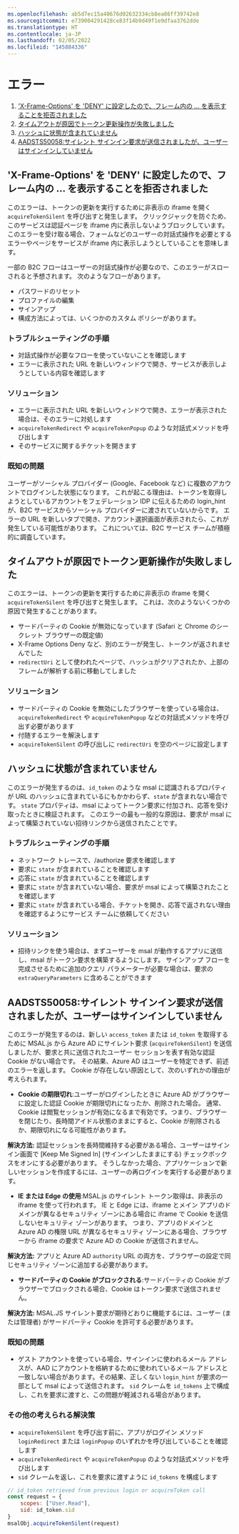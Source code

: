 ```yaml
---
ms.openlocfilehash: ab5d7ec15a40676d02632334cb8ea86ff39742e8
ms.sourcegitcommit: e739004291428ce83f14b9d49f1e9dfaa3762dde
ms.translationtype: HT
ms.contentlocale: ja-JP
ms.lasthandoff: 02/05/2022
ms.locfileid: "145884336"
---
```

# <a name="errors"></a>エラー

1. ['X-Frame-Options' を 'DENY' に設定したので、フレーム内の ... を表示することを拒否されました](#Refused-to-display-...-in-a-frame-because-it-set-'X-Frame-Options'-to-'DENY')
1. [タイムアウトが原因でトークン更新操作が失敗しました](#Token-Renewal-Operation-failed-due-to-timeout)
1. [ハッシュに状態が含まれていません](#Hash-does-not-contain-state)
1. [AADSTS50058:サイレント サインイン要求が送信されましたが、ユーザーはサインインしていません](#AADSTS50058:-A-silent-sign-in-request-was-sent-but-no-user-is-signed-in)

## <a name="refused-to-display--in-a-frame-because-it-set-x-frame-options-to-deny"></a>'X-Frame-Options' を 'DENY' に設定したので、フレーム内の ... を表示することを拒否されました

このエラーは、トークンの更新を実行するために非表示の iframe を開く `acquireTokenSilent` を呼び出すと発生します。 クリックジャックを防ぐため、このサービスは認証ページを iframe 内に表示しないようブロックしています。 このエラーを受け取る場合、フォームなどのユーザーの対話式操作を必要とするエラーやページをサービスが iframe 内に表示しようとしていることを意味します。

一部の B2C フローはユーザーの対話式操作が必要なので、このエラーがスローされると予想されます。 次のようなフローがあります。

- パスワードのリセット
- プロファイルの編集
- サインアップ
- 構成方法によっては、いくつかのカスタム ポリシーがあります。

### <a name="troubleshooting-steps"></a>トラブルシューティングの手順

- 対話式操作が必要なフローを使っていないことを確認します
- エラーに表示された URL を新しいウィンドウで開き、サービスが表示しようとしている内容を確認します

### <a name="solutions"></a>ソリューション

- エラーに表示された URL を新しいウィンドウで開き、エラーが表示された場合は、そのエラーに対処します
- `acquireTokenRedirect` や `acquireTokenPopup` のような対話式メソッドを呼び出します
- そのサービスに関するチケットを開きます

### <a name="known-issues"></a>既知の問題

ユーザーがソーシャル プロバイダー (Google、Facebook など) に複数のアカウントでログインした状態になります。 これが起こる理由は、トークンを取得しようとしているアカウントをフェデレーション IDP に伝えるための login_hint が、B2C サービスからソーシャル プロバイダーに渡されていないからです。 エラーの URL を新しいタブで開き、アカウント選択画面が表示されたら、これが発生している可能性があります。 これについては、B2C サービス チームが積極的に調査しています。

## <a name="token-renewal-operation-failed-due-to-timeout"></a>タイムアウトが原因でトークン更新操作が失敗しました

このエラーは、トークンの更新を実行するために非表示の iframe を開く `acquireTokenSilent` を呼び出すと発生します。 これは、次のようないくつかの原因で発生することがあります。

- サードパーティの Cookie が無効になっています (Safari と Chrome のシークレット ブラウザーの既定値)
- X-Frame Options Deny など、別のエラーが発生し、トークンが返されませんでした
- `redirectUri` として使われたページで、ハッシュがクリアされたか、上部のフレームが解析する前に移動してしました

### <a name="solutions"></a>ソリューション

- サードパーティの Cookie を無効にしたブラウザーを使っている場合は、`acquireTokenRedirect` や `acquireTokenPopup` などの対話式メソッドを呼び出す必要があります
- 付随するエラーを解決します
- `acquireTokenSilent` の呼び出しに `redirectUri` を空のページに設定します

## <a name="hash-does-not-contain-state"></a>ハッシュに状態が含まれていません

このエラーが発生するのは、`id_token` のような msal に認識されるプロパティが URL のハッシュに含まれているにもかかわらず、`state` が含まれない場合です。 `state` プロパティは、msal によってトークン要求に付加され、応答を受け取ったときに検証されます。 このエラーの最も一般的な原因は、要求が msal によって構築されていない招待リンクから送信されたことです。

### <a name="troubleshooting-steps"></a>トラブルシューティングの手順

- ネットワーク トレースで、/authorize 要求を確認します
- 要求に `state` が含まれていることを確認します
- 応答に `state` が含まれていることを確認します
- 要求に `state` が含まれていない場合、要求が msal によって構築されたことを確認します
- 要求に `state` が含まれている場合、チケットを開き、応答で返されない理由を確認するようにサービス チームに依頼してください

### <a name="solutions"></a>ソリューション

- 招待リンクを使う場合は、まずユーザーを msal が動作するアプリに送信し、msal がトークン要求を構築するようにします。 サインアップ フローを完成させるために追加のクエリ パラメーターが必要な場合は、要求の `extraQueryParameters` に含めることができます

## <a name="aadsts50058-a-silent-sign-in-request-was-sent-but-no-user-is-signed-in"></a>AADSTS50058:サイレント サインイン要求が送信されましたが、ユーザーはサインインしていません

このエラーが発生するのは、新しい `access_token` または `id_token` を取得するために MSAL.js から Azure AD にサイレント要求 (`acquireTokenSilent`) を送信しましたが、要求と共に送信されたユーザー セッションを表す有効な認証 Cookie がない場合です。 その結果、Azure AD はユーザーを特定できず、前述のエラーを返します。 Cookie が存在しない原因として、次のいずれかの理由が考えられます。

* **Cookie の期限切れ**:ユーザーがログインしたときに Azure AD がブラウザーに設定した認証 Cookie が期限切れになったか、削除された場合。 通常、Cookie は閲覧セッションが有効になるまで有効です。つまり、ブラウザーを閉じたり、長時間アイドル状態のままにすると、Cookie が削除されるか、期限切れになる可能性があります。  

**解決方法:** 認証セッションを長時間維持する必要がある場合、ユーザーはサインイン画面で [Keep Me Signed In] \(サインインしたままにする\) チェックボックスをオンにする必要があります。 そうしなかった場合、アプリケーションで新しいセッションを作成するには、ユーザーの再ログインを実行する必要があります。

* **IE または Edge の使用**:MSAL.js のサイレント トークン取得は、非表示の iframe を使って行われます。 IE と Edge には、iframe とメイン アプリのドメインが異なるセキュリティ ゾーンにある場合に iframe で Cookie を送信しないセキュリティ ゾーンがあります。 つまり、アプリのドメインと Azure AD の権限 URL が異なるセキュリティ ゾーンにある場合、ブラウザーから iframe の要求で Azure AD の Cookie が送信されません。
  
**解決方法:** アプリと Azure AD `authority` URL の両方を、ブラウザーの設定で同じセキュリティ ゾーンに追加する必要があります。

* **サードパーティの Cookie がブロックされる**:サードパーティの Cookie がブラウザーでブロックされる場合、Cookie はトークン要求で送信されません。 
 
**解決方法:** MSAL.JS サイレント要求が期待どおりに機能するには、ユーザー (または管理者) がサードパーティ Cookie を許可する必要があります。

### <a name="known-issues"></a>既知の問題

- ゲスト アカウントを使っている場合、サインインに使われるメール アドレスが、AAD にアカウントを格納するために使われているメール アドレスと一致しない場合があります。その結果、正しくない `login_hint` が要求の一部として msal によって送信されます。 `sid` クレームを `id_tokens` 上で構成し、これを要求に渡すと、この問題が軽減される場合があります。

### <a name="other-potential-solutions"></a>その他の考えられる解決策

- `acquireTokenSilent` を呼び出す前に、アプリがログイン メソッド `loginRedirect` または `loginPopup` のいずれかを呼び出していることを確認します
- `acquireTokenRedirect` や `acquireTokenPopup` のような対話式メソッドを呼び出します
- `sid` クレームを返し、これを要求に渡すように `id_tokens` を構成します 

```javascript
// id_token retrieved from previous login or acquireToken call
const request = {
    scopes: ["User.Read"],
    sid: id_token.sid
}
msalObj.acquireTokenSilent(request)
```
